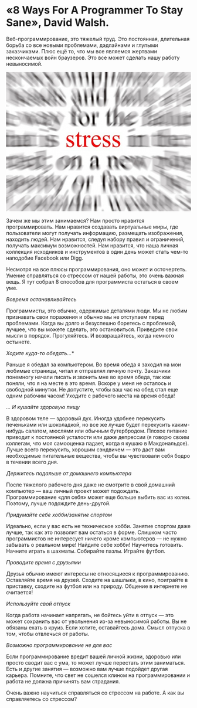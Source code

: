 # «8 Ways For A Programmer To Stay Sane», David Walsh.

Веб-программирование, это тяжелый труд. Это постоянная, длительная борьба со все новыми проблемами, дэдлайнами и глупыми заказчиками. Плюс ещё то, что мы все являемся жертвами нескончаемых войн браузеров. Это все может сделать нашу работу невыносимой.

![pic1](pic1.jpg)

Зачем же мы этим занимаемся? Нам просто нравится программировать. Нам нравится создавать виртуальные миры, где пользователи могут получать информацию, размещать изображения, находить людей. Нам нравится, следуя набору правил и ограничений, получать максимум возможностей. Нам нравится, что наша личная коллекция исходников и инструментов в один день может стать чем-то наподобие Facebook или Digg.

Несмотря на все плюсы программирования, оно может и осточертеть. Умение справляться со стрессом от нашей работы, это очень важная вещь. Я тут собрал 8 способов для программиста остаться в своем уме.

*Вовремя останавливайтесь*

Программисты, это обычно, одержимые деталями люди. Мы не любим признавать свои поражения и обычно мы не отступаем перед проблемами. Когда вы долго и безуспешно боретесь с проблемой, лучшее, что вы можете сделать, это остановиться. Приведите свои мысли в порядок. Прогуляйтесь. И возвращайтесь, когда немного остынете.

*Ходите куда-то обедать...**

Раньше я обедал за компьютером. Во время обеда я заходил на мои любимые страницы, читал и отправлял личную почту. Заказчики понемногу начали писать и звонить мне во время обеда, так как поняли, что я на месте в это время. Вскоре у меня не осталось и свободной минутки. Не допустите, чтобы ваш час на обед стал еще одним рабочим часом! Уходите с рабочего места на время обеда!

*… И кушайте здоровую пищу*

В здоровом теле — здоровый дух. Иногда удобнее перекусить печеньками или шоколадкой, но все же лучше будет перекусить каким-нибудь салатом, мюслями или обычным бутербродом. Плохое питание приводит к постоянной усталости или даже депрессии (я говорю своим коллегам, что моя самооценка падает, когда я кушаю в Макдональдсе). Лучше всего перекусить, хорошим сэндвичем — это даст вам необходимые питательные вещества, чтобы вы чувствовали себя бодро в течении всего дня.

*Держитесь подальше от домашнего компьютера*

После тяжелого рабочего дня даже не смотрите в свой домашний компьютер — ваш личный проект может подождать. Программирование «для себя» может еще больше выбить вас из колеи. Поэтому, лучше подождите день-другой.

*Придумайте себе хобби/занятие спортом*

Идеально, если у вас есть не техническое хобби. Занятие спортом даже лучше, так как это позволит вам остаться в форме. Слишком часто программистов не интересует ничего кроме компьютеров — не нужно забывать о реальном мире! Найдите себе хобби! Научитесь готовить. Начните играть в шахматы. Собирайте пазлы. Играйте футбол.

*Проводите время с друзьями*

Друзья обычно имеют интересы не относящиеся к программированию. Оставляйте время на друзей. Сходите на шашлыки, в кино, поиграйте в приставку, сходите на футбол или на природу. Общение в интернете не считается!

*Используйте свой отпуск*

Когда работа начинает напрягать, не бойтесь уйти в отпуск — это может сохранить вас от увольнения из-за невыносимой работы. Вы не обязаны ехать в круиз. Если хотите, оставайтесь дома. Смысл отпуска в том, чтобы отвлечься от работы.

*Возможно программирование не для вас*

Если программирование вредит вашей личной жизни, здоровью или просто сводит вас с ума, то может лучше перестать этим заниматься. Есть и другие занятия — возможно вам лучше подойдет другая карьера. Помните, что свет не сошелся клином на программировании и работа не должна причинять вам страдания.

Очень важно научиться справляться со стрессом на работе. А как вы справляетесь со стрессом? 